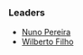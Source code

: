 ### Leaders
* [Nuno Pereira](mailto:nuno.pereira@owasp.org)
* [Wilberto Filho](mailto:wilberto.filho@owasp.org)
